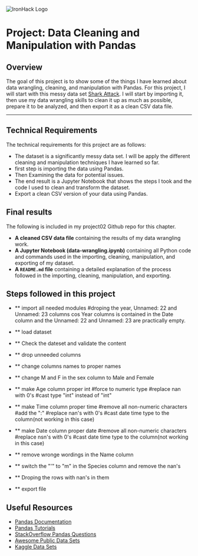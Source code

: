 ![IronHack Logo](https://s3-eu-west-1.amazonaws.com/ih-materials/uploads/upload_d5c5793015fec3be28a63c4fa3dd4d55.png)

# Project: Data Cleaning and Manipulation with Pandas

## Overview

The goal of this project is to show some of the things I have learned about data wrangling, cleaning, and manipulation with Pandas. For this project, I will start with this messy data set [Shark Attack](https://www.kaggle.com/teajay/global-shark-attacks/version/1). I will start by importing it, then use my data wrangling skills to clean it up as much as possible, prepare it to be analyzed, and then export it as a clean CSV data file.

---

## Technical Requirements

The technical requirements for this project are as follows:

* The dataset is a significantly messy data set. I will be apply the different cleaning and manipulation techniques I have learned so far.
* first step is importing the data using Pandas.
* Then Examining the data for potential issues.
* The end result is a Jupyter Notebook that shows the steps I took and the code I used to clean and transform the dataset.
* Export a clean CSV version of your data using Pandas.

## Final results

The following is included in my project02 Github repo for this chapter.

* **A cleaned CSV data file** containing the results of my data wrangling work.
* **A Jupyter Notebook (data-wrangling.ipynb)** containing all Python code and commands used in the importing, cleaning, manipulation, and exporting of my dataset.
* **A ``README.md`` file** containing a detailed explanation of the process followed in the importing, cleaning, manipulation, and exporting.

## Steps followed in this project

* ** import all needed modules
    #droping the year, Unnamed: 22 and Unnamed: 23 columns cos Year columns is contained in the Date column and the Unnamed: 22 and Unnamed: 23 are practically empty.

* ** load dataset

* ** Check the dateset and validate the content

* ** drop unneeded columns

* ** change columns names to proper names

* ** change M and F in the sex column to Male and Female

* ** make Age column proper int
	#force to numeric type
	#replace nan with 0's
	#cast type "int" instead of "int"

* ** make Time column proper time
	#remove all non-numeric characters
	#add the ":"
	#replace nan's with 0's
	#cast date time type to the column(not working in this case)

* ** make Date column proper date
	#remove all non-numeric characters
	#replace nsn's with 0's
	#cast date time type to the column(not working in this case)

* ** remove wronge wordings in the Name column

* ** switch the "'" to "m" in the Species column and remove the nan's

* ** Droping the rows with nan's in them

* ** export file

## Useful Resources

* [Pandas Documentation](https://pandas.pydata.org/pandas-docs/stable/)
* [Pandas Tutorials](https://pandas.pydata.org/pandas-docs/stable/tutorials.html)
* [StackOverflow Pandas Questions](https://stackoverflow.com/questions/tagged/pandas)
* [Awesome Public Data Sets](https://github.com/awesomedata/awesome-public-datasets)
* [Kaggle Data Sets](https://www.kaggle.com/datasets)

